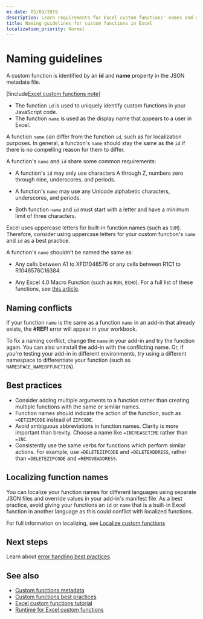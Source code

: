 ```yaml
---
ms.date: 05/03/2019
description: Learn requirements for Excel custom functions' names and avoid common naming pitfalls.
title: Naming guidelines for custom functions in Excel
localization_priority: Normal
---
```

# Naming guidelines

A custom function is identified by an **id** and **name** property in the JSON metadata file.

[!include[Excel custom functions note](../includes/excel-custom-functions-note.md)]

- The function `id` is used to uniquely identify custom functions in your JavaScript code. 
- The function `name` is used as the display name that appears to a user in Excel. 

A function `name` can differ from the function `id`, such as for localization purposes. In general, a function's `name` should stay the same as the `id` if there is no compelling reason for them to differ.

A function's `name` and `id` share some common requirements:

- A function's `id` may only use characters A through Z, numbers zero through nine, underscores, and periods.

- A function's `name` may use any Unicode alphabetic characters, underscores, and periods.

- Both function `name` and `id` must start with a letter and have a minimum limit of three characters.

Excel uses uppercase letters for built-in function names (such as `SUM`). Therefore, consider using uppercase letters for your custom function's `name` and `id` as a best practice.

A function's `name` shouldn't be named the same as:

- Any cells between A1 to XFD1048576 or any cells between R1C1 to R1048576C16384.

- Any Excel 4.0 Macro Function (such as `RUN`, `ECHO`).  For a full list of these functions, see [this article](https://www.microsoft.com/en-us/download/details.aspx?id=1465).

## Naming conflicts

If your function `name` is the same as a function `name` in an add-in that already exists, the **#REF!** error will appear in your workbook.

To fix a naming conflict, change the `name` in your add-in and try the function again. You can also uninstall the add-in with the conflicting name. Or, if you're testing your add-in in different environments, try using a different namespace to differentiate your function (such as `NAMESPACE_NAMEOFFUNCTION`).

## Best practices

- Consider adding multiple arguments to a function rather than creating multiple functions with the same or similar names.
- Function names should indicate the action of the function, such as `=GETZIPCODE` instead of `ZIPCODE`.
- Avoid ambiguous abbreviations in function names. Clarity is more important than brevity. Choose a name like `=INCREASETIME` rather than `=INC`.
- Consistently use the same verbs for functions which perform similar actions. For example, use `=DELETEZIPCODE` and `=DELETEADDRESS`, rather than `=DELETEZIPCODE` and `=REMOVEADDRESS`.

## Localizing function names

You can localize your function names for different languages using separate JSON files and override values in your add-in's manifest file. As a best practice, avoid giving your functions an `id` or `name` that is a built-in Excel function in another language as this could conflict with localized functions.

For full information on localizing, see [Localize custom functions](custom-functions-localize.md)

## Next steps
Learn about [error handling best practices](custom-functions-errors.md).

## See also

* [Custom functions metadata](custom-functions-json.md)
* [Custom functions best practices](custom-functions-best-practices.md)
* [Excel custom functions tutorial](../tutorials/excel-tutorial-create-custom-functions.md)
* [Runtime for Excel custom functions](custom-functions-runtime.md)
